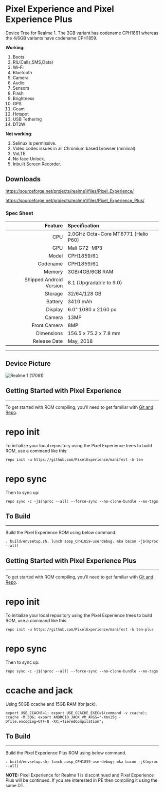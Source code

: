 # Pixel Experience and Pixel Experience Plus
Device Tree for Realme 1. The 3GB variant has codename CPH1861 whereas the 4/6GB variants have codename CPH1859.

**Working**:

1. Boots
2. RIL(Calls,SMS,Data)
3. Wi-Fi
4. Bluetooth
5. Camera
6. Audio
7. Sensors
8. Flash
9. Brightness
10. GPS
11. Gcam
12. Hotspot
13. USB Tethering
14. DT2W

**Not working**:

1. Selinux is permissive.
2. Video codec issues in all Chromium based browser (minimal).
3. VoLTE.
4. No face Unlock.
5. Inbuilt Screen Recorder.

## Downloads

https://sourceforge.net/projects/realme1/files/Pixel_Experience/

https://sourceforge.net/projects/realme1/files/Pixel_Experience_Plus/

### Spec Sheet
Feature | Specification
-------:|:------------------------- 
CPU | 2.0GHz Octa-Core MT6771 (Helio P60) 
GPU | Mali G72-MP3
Model | CPH1859/61 
Codename | CPH1859/61
Memory | 3GB/4GB/6GB RAM
Shipped Android Version | 8.1 (Upgradable to 9.0)
Storage | 32/64/128 GB
Battery | 3410 mAh 
Display | 6.0" 1080 x 2160 px 
Camera | 13MP
Front Camera | 8MP
Dimensions | 156.5 x 75.2 x 7.8 mm
Release Date | May, 2018
 
---

## Device Picture

![Realme 1 (17061)](https://i.gadgets360cdn.com/products/large/1532074799_635_Realme_1_db_normal_ndtv.jpg "Realme 1")



## Getting Started with Pixel Experience ##
---------------

To get started with ROM compiling, you'll need to get
familiar with [Git and Repo](https://source.android.com/source/using-repo.html).

# repo init

To initialize your local repository using the Pixel Experience trees to build ROM, use a command like this:

    repo init -u https://github.com/PixelExperience/manifest -b ten

# repo sync

Then to sync up:

    repo sync -c -j$(nproc --all) --force-sync --no-clone-bundle --no-tags

## To Build ##
---------------

Build the Pixel Experience ROM using below command.

    . build/envsetup.sh; lunch aosp_CPH1859-userdebug; mka bacon -j$(nproc --all)


## Getting Started with Pixel Experience Plus ##
---------------

To get started with ROM compiling, you'll need to get
familiar with [Git and Repo](https://source.android.com/source/using-repo.html).

# repo init

To initialize your local repository using the Pixel Experience trees to build ROM, use a command like this:

    repo init -u https://github.com/PixelExperience/manifest -b ten-plus

# repo sync

Then to sync up:

    repo sync -c -j$(nproc --all) --force-sync --no-clone-bundle --no-tags

# ccache and jack

Using 50GB ccache and 15GB RAM (for jack).

    export USE_CCACHE=1; export USE_CCACHE_EXEC=$(command -v ccache); ccache -M 50G; export ANDROID_JACK_VM_ARGS="-Xmx15g -Dfile.encoding=UTF-8 -XX:+TieredCompilation";

## To Build ##
---------------

Build the Pixel Experience Plus ROM using below command.

    . build/envsetup.sh; lunch aosp_CPH1859-userdebug; mka bacon -j$(nproc --all)


**NOTE:**
Pixel Experience for Realme 1 is discontinued and Pixel Experience Plus will be continued. If you are interested in PE then compiling it using the same DT.
